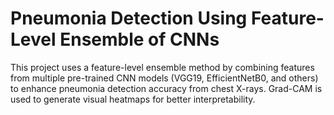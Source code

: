 # Pneumonia Detection Using Feature-Level Ensemble of CNNs
This project uses a feature-level ensemble method by combining features from multiple pre-trained CNN models (VGG19, EfficientNetB0, and others) to enhance pneumonia detection accuracy from chest X-rays. Grad-CAM is used to generate visual heatmaps for better interpretability.
